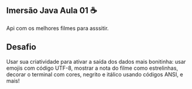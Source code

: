## Imersão Java Aula 01 ☕

Api com os melhores filmes para asssitir. 

## Desafio 

Usar sua criatividade para ativar a saída dos dados mais bonitinha: usar emojis com código UTF-8, mostrar a nota do filme como estrelinhas, decorar o terminal com cores, negrito e itálico usando códigos ANSI, e mais!


